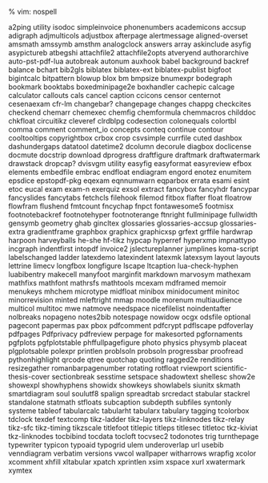% vim: nospell

a2ping utility
isodoc
simpleinvoice
phonenumbers
academicons
accsup
adigraph
adjmulticols
adjustbox
afterpage
alertmessage
aligned-overset
amsmath
amssymb
amsthm
analogclock
answers
array
askinclude
asyfig
asypictureb
atbegshi
attachfile2
attachfile2opts
atveryend
authorarchive
auto-pst-pdf-lua
autobreak
autonum
auxhook
babel
background
backref
balance
bchart
bib2gls
biblatex
biblatex-ext
biblatex-publist
bigfoot
bigintcalc
bitpattern
blowup
blox
bm
bmpsize
bnumexpr
bodegraph
bookmark
booktabs
boxedminipage2e
boxhandler
cachepic
calcage
calculator
callouts
cals
cancel
caption
ccicons
censor
centernot
cesenaexam
cfr-lm
changebar?
changepage
changes
chappg
checkcites
checkend
chemarr
chemexec
chemfig
chemformula
chemmacros
childdoc
chkfloat
circuitikz
cleveref
clrdblpg
codesection
colonequals
colortbl
comma
comment
comment_io
concepts
conteq
continue
contour
cooltooltips
copyrightbox
crbox
crop
csvsimple
currfile
cuted
dashbox
dashundergaps
datatool
datetime2
dcolumn
decorule
diagbox
doclicense
docmute
docstrip
download
dprogress
draftfigure
draftmark
draftwatermark
drawstack
dropcap?
dvisvgm utility
easyfig
easyformat
easyreview
efbox
elements
embedfile
embrac
endfloat
endiagram
engord
enotez
enumitem
epsdice
epstopdf-pkg
eqexam
eqnnumwarn
eqparbox
errata
esami
esint
etoc
eucal
exam
exam-n
exerquiz
exsol
extract
fancybox
fancyhdr
fancypar
fancyslides
fancytabs
fetchcls
filehook
filemod
fitbox
flafter
float
floatrow
flowfram
flushend
fmtcount
fncychap
fnpct
fontawesome5
footmisx
footnotebackref
footnotehyper
footnoterange
ftnright
fullminipage
fullwidth
gensymb
geometry
ghab
gincltex
glossaries
glossaries-accsup
glossaries-extra
gradientframe
graphbox
graphicx
graphicxsp
grfext
grffile
hardwrap
harpoon
harveyballs
he-she
hf-tikz
hypcap
hyperref
hyperxmp
impnattypo
incgraph
indentfirst
intopdf
invoice2
jslectureplanner
jumplines
koma-script
labelschanged
ladder
latexdemo
latexindent
latexmk
latexsym
layout
layouts
lettrine
limecv
longfbox
longfigure
lscape
ltcaption
lua-check-hyphen
luabibentry
makecell
manyfoot
marginfit
markdown
marvosym
mathexam
mathfixs
mathfont
mathrsfs
mathtools
mcexam
mdframed
memoir
menukeys
mhchem
microtype
midfloat
minibox
minidocument
minitoc
minorrevision
minted
mleftright
mmap
moodle
morenum
multiaudience
multicol
multitoc
mwe
natmove
needspace
nicefilelist
noindentafter
nolbreaks
nopageno
notes2bib
notespage
nowidow
ocgx
odsfile
optional
pagecont
papermas
pax
pbox
pdfcomment
pdfcrypt
pdflscape
pdfoverlay
pdfpages
Pdfprivacy
pdfreview
perpage for makesorted
pgfornaments
pgfplots
pgfplotstable
phffullpagefigure
photo
physics
physymb
placeat
plgplotsable
polexpr
printlen
problsoln
probsoln
progressbar
proofread
pythonhighlight
qrcode
qtree
quotchap
quoting
ragged2e
renditions
resizegather
romanbarpagenumber
rotating
rotfloat
rviewport
scientific-thesis-cover
sectionbreak
sesstime
setspace
shadowtext
shellesc
show2e
showexpl
showhyphens
showidx
showkeys
showlabels
siunitx
skmath
smartdiagram
soul
soulutf8
spalign
spreadtab
srcredact
stabular
stackrel
standalone
statmath
stfloats
subcaption
subdepth
subfiles
syntonly
systeme
tableof
tabularcalc
tabularht
tabularx
tabulary
tagging
tcolorbox
tdclock
texdef
textcomp
tikz-ladder
tikz-layers
tikz-linknodes
tikz-relay
tikz-sfc
tikz-timing
tikzscale
titlefoot
titlepic
titleps
titlesec
titletoc
tkz-kiviat
tkz-linknodes
tocbibind
tocdata
tocloft
tocvsec2
todonotes
trig
turnthepage
typewriter
typicon
typoaid
typogrid
ulem
underoverlap
url
usebib
venndiagram
verbatim
versions
vwcol
wallpaper
witharrows
wrapfig
xcolor
xcomment
xhfill
xltabular
xpatch
xprintlen
xsim
xspace
xurl
xwatermark
xymtex
